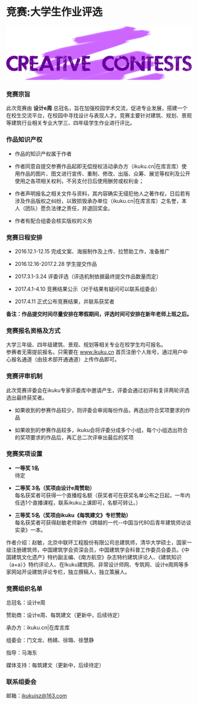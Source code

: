 # 竞赛:大学生作业评选  

![大学生作业评选](images/zypb.png)

### 竞赛宗旨  
此次竞赛由 **设计e周** 总冠名，旨在加强校园学术交流，促进专业发展，搭建一个在校生交流平台，在校园中寻找设计与表现人才。竞赛主要针对建筑、规划、景观等建筑行业相关专业大学三、四年级学生作业进行评比。  

### 作品知识产权  
* 作品的知识产权属于作者  

* 作者同意自提交参赛作品起即无偿授权活动承办方（ikuku.cn|在库言库）使用作品的图片、图文进行宣传、重制、修改、出版、众筹、展览等权利及公开使用之各项相关权利，不另支付日后使用酬劳或权利金； 

* 作者声明报名之相关文件与资料，其内容确实无侵犯他人之著作权，日后若有涉及作品版权之纠纷，以致损毁承办单位（ikuku.cn|在库言库）之名誉，本人（团队）愿负法律之责任，并退回奖金。  

* 作者有配合组委会核实版权的义务 

### 竞赛日程安排  
* 2016.12.1-12.15 完成文案、海报制作及上传、拉赞助工作，准备推广  

* 2016.12.16-2017.2.28 学生提交作品  

* 2017.3.1-3.24 评委评选（评选机制依据最终提交作品数量而定）  

* 2017.4.1-4.10 竞赛结果公示（对于结果有疑问可以联系组委会） 

* 2017.4.11 正式公布竞赛结果，并联系获奖者  

**备注：作品提交时间尽量安排在寒假期间，评选时间可安排在新年老师上班之后。**  

### 竞赛报名资格及方式  
大学三年级、四年级建筑、景观、规划等相关专业在校学生均可报名。  
参赛者无需提前报名，只需要在 www.ikuku.cn 首页注册个人账号，通过用户中心报名通道（由技术部开通通道）上传作品即可。  

### 竞赛评审机制  
此次竞赛评委会在ikuku专家评委库中邀请产生，评委会通过初评和复评两轮评选选出最终获奖者。  

* 如果收到的参赛作品较少，则评委会审阅每份作品，再选出符合奖项要求的作品  

* 如果收到的参赛作品较多，ikuku会将评委分成多个小组，每个小组选出符合的奖项要求的作品后，再汇总二次评审出最后的奖项  

### 竞赛奖项设置  
* **一等奖 1名**  
待定

* **二等奖 3名（奖项由设计e周赞助）**  
每名获奖者可获得一个直播程名额（获奖者可在获奖名单公布之日起，一年内任选1个直播课程，联系ikuku上课即可，名额可转让。）

* **三等奖 5名（奖项由ikuku《每筑建文》专栏赞助）**  
每名获奖者可获得赵敏老师新作《跨越的一代--中国当代80后青年建筑师访谈实录》一本。

作者介绍：赵敏，北京中联环工程股份有限公司总建筑师，清华大学硕士，国家一级注册建筑师，中国建筑学会资深会员，中国建筑学会科普工作委员会委员。《中国建筑文化遗产》特约副主编、《南方航空》杂志特约建筑评论人、《建筑知识（a+a）》特约评论人、在Ikuku建筑网、非常设计师网、专筑网、设计e周网等多家网站开设建筑评论专栏，独立撰稿人，独立策展人。

### 竞赛组织名单  
总冠名：设计e周  

赞助商：设计e周、每筑建文（更新中，后续待定）     

承办方：ikuku.cn|在库言库  

组委会：门文龙、杨婧、徐璐、徐慧静  

指导：马海东  

媒体支持：每筑建文（更新中，后续待定）  

### 联系组委会  
邮箱：ikukujsz@163.com



